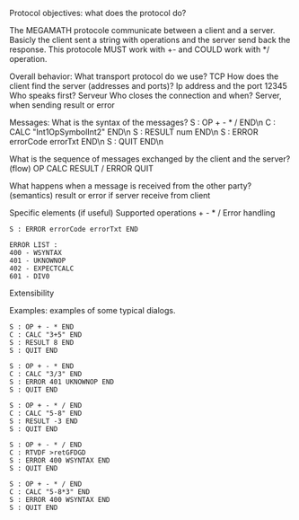 Protocol objectives: what does the protocol do?

The MEGAMATH protocole communicate between a client and a server. Basicly the client sent a string with operations and the server send back the response. This protocole MUST work with +- and COULD work with */ operation.

Overall behavior:
What transport protocol do we use?
    TCP
How does the client find the server (addresses and ports)?
    Ip address and the port 12345
Who speaks first?
    Serveur
Who closes the connection and when?
    Server, when sending result or error

Messages:
What is the syntax of the messages?
    S : OP + - * / END\n
    C : CALC "Int1OpSymbolInt2" END\n
    S : RESULT num END\n
    S : ERROR errorCode errorTxt END\n
    S : QUIT END\n

What is the sequence of messages exchanged by the client and the server? (flow)
    OP 
    CALC
    RESULT / ERROR
    QUIT

What happens when a message is received from the other party? (semantics)
    result or error if server receive from client

Specific elements (if useful)
Supported operations
    + - * /
Error handling

    S : ERROR errorCode errorTxt END

    ERROR LIST :
    400 - WSYNTAX
    401 - UKNOWNOP
    402 - EXPECTCALC
    601 - DIV0

Extensibility

Examples: examples of some typical dialogs.

    S : OP + - * END
    C : CALC "3+5" END
    S : RESULT 8 END
    S : QUIT END

    S : OP + - * END
    C : CALC "3/3" END
    S : ERROR 401 UKNOWNOP END
    S : QUIT END

    S : OP + - * / END
    C : CALC "5-8" END
    S : RESULT -3 END
    S : QUIT END

    S : OP + - * / END
    C : RTVDF >retGFDGD
    S : ERROR 400 WSYNTAX END
    S : QUIT END
    
    S : OP + - * / END
    C : CALC "5-8*3" END
    S : ERROR 400 WSYNTAX END
    S : QUIT END